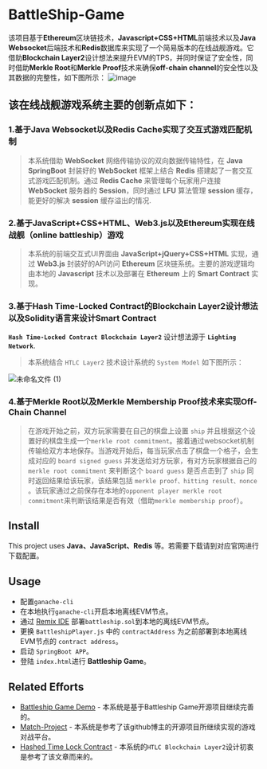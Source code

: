 # BattleShip-Game
  
  该项目基于**Ethereum**区块链技术，**Javascript+CSS+HTML**前端技术以及**Java Websocket**后端技术和**Redis**数据库来实现了一个简易版本的在线战舰游戏。它借助**Blockchain Layer2**设计想法来提升EVM的TPS，并同时保证了安全性，同时借助**Merkle Root**和**Merkle Proof**技术来确保**off-chain channel**的安全性以及其数据的完整性，如下图所示：
  ![image](https://user-images.githubusercontent.com/55738417/122932845-a916bd80-d3a0-11eb-89c0-bef23382d580.png)
  

## 该在线战舰游戏系统主要的创新点如下：
   ### 1.基于Java Websocket以及Redis Cache实现了交互式游戏匹配机制
   >本系统借助 **WebSocket** 网络传输协议的双向数据传输特性，在 **Java SpringBoot** 封装好的 **WebSocket** 框架上结合 **Redis** 搭建起了一套交互式游戏匹配机制。通过 **Redis Cache** 来管理每个玩家用户连接 **WebSocket** 服务器的 **Session**，同时通过 **LFU** 算法管理 **session** 缓存，能更好的解决 **session** 缓存溢出的情况.
   ### 2.基于JavaScript+CSS+HTML、Web3.js以及Ethereum实现在线战舰（online battleship）游戏
   >本系统的前端交互式UI界面由 **JavaScript+jQuery+CSS+HTML** 实现，通过 **Web3.js** 封装好的API访问 **Ethereum** 区块链系统。主要的游戏逻辑均由本地的 **Javascript** 技术以及部署在 **Ethereum** 上的 **Smart Contract** 实现。
   ### 3.基于Hash Time-Locked Contract的Blockchain Layer2设计想法以及Solidity语言来设计Smart Contract
   **`Hash Time-Locked Contract Blockchain Layer2`** 设计想法源于 **`Lighting Network`**. 
   >本系统结合 `HTLC Layer2` 技术设计系统的 `System Model` 如下图所示：
   
   ![未命名文件 (1)](https://user-images.githubusercontent.com/55738417/132353985-abd0d92b-e7f7-4591-ab89-c51fa1f1b758.png)

   ### 4.基于Merkle Root以及Merkle Membership Proof技术来实现Off-Chain Channel
   >在游戏开始之前，双方玩家需要在自己的棋盘上设置 `ship` 并且根据这个设置好的棋盘生成一个`merkle root commitment`。接着通过websocket机制传输给双方本地保存。当游戏开始后，每当玩家点击了棋盘一个格子，会生成对应的 `board signed guess` 并发送给对方玩家，有对方玩家根据自己的 `merkle root commitment` 来判断这个 `board guess` 是否点击到了 `ship` 同时返回结果给该玩家，该结果包括 `merkle proof、hitting result、nonce` 。该玩家通过之前保存在本地的`opponent player merkle root commitment`来判断该结果是否有效（借助`merkle membership proof`）。


## Install
This project uses **Java、JavaScript、Redis** 等。若需要下载请到对应官网进行下载配置。

## Usage

- 配置`ganache-cli`
- 在本地执行`ganache-cli`开启本地离线EVM节点。
- 通过 [Remix IDE](https://remix.ethereum.org/) 部署`battleship.sol`到本地的离线EVM节点。
- 更换 `BattleshipPlayer.js` 中的 `contractAddress` 为之前部署到本地离线EVM节点的 `contract address`。
- 启动 `SpringBoot APP`。
- 登陆 `index.html`进行 **Battleship Game**。

## Related Efforts
- [Battleship Game Demo](https://liangyihuai.blog.csdn.net/article/details/116459829) \- 本系统是基于Battleship Game开源项目继续完善的。
- [Match-Project](https://github.com/Yee-Q/match-project) \- 本系统是参考了该github博主的开源项目所继续实现的游戏对战平台。
- [Hashed Time Lock Contract](https://zhuanlan.zhihu.com/p/112228102) \- 本系统的`HTLC Blockchain Layer2`设计初衷是参考了该文章而来的。

